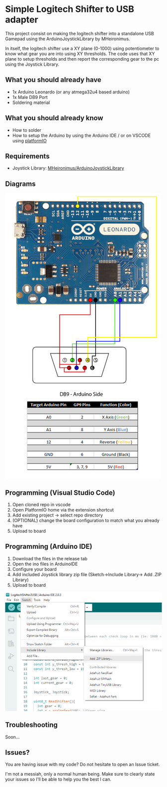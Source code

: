 
# Simple Logitech Shifter to USB adapter

This project consist on making the logitech shifter into a standalone USB Gamepad using the ArduinoJoystickLibrary by MHeironimus. 

In itself, the logitech shifter use a XY plane (0-1000) using potentiometer to know what gear you are into using XY thresholds. The code uses that XY plane to setup thresholds and then report the corresponding gear to the pc using the Joystick Library.



## What you should already have

* 1x Arduino Leonardo (or any atmega32u4 based arduino)
* 1x Male DB9 Port
* Soldering material


## What you should already know

* How to solder
* How to setup the Arduino by using the Arduino IDE / or on VSCODE using [platformIO](https://www.youtube.com/watch?v=dany7ae_0ks&t=280s)

## Requirements
* Joystick Library: [MHeironimus/ArduinoJoystickLibrary](https://github.com/MHeironimus/ArduinoJoystickLibrary)
## Diagrams
![Leonardo-DB9](https://github.com/JadeInTheSky/Logitech-Shifter-2-USB/blob/main/img/Leonardo_DB9_Chart.png?raw=true)
## Programming (Visual Studio Code)

1. Open cloned repo in vscode
2. Open PlatformIO home via the extension shortcut
3. Add existing project -> select repo directory
4. (OPTIONAL) change the board configuration to match what you already have
5. Upload to board
## Programming (Arduino IDE)
1. Download the files in the release tab
2. Open the ino files in ArduinoIDE
3. Configure your board
4. Add included Joystick library zip file (Sketch->Include Library-> Add .ZIP Library)
5. Upload to board
   
![Add library](https://github.com/JadeInTheSky/Logitech-Shifter-2-USB/blob/main/img/IncludeLibrary.PNG?raw=true)

## Troubleshooting
Soon...
## Issues?
You are having issue with my code? Do not hesitate to open an Issue ticket. 

I'm not a messiah, only a normal human being. Make sure to clearly state your issues so I'll be able to help you the best I can.
